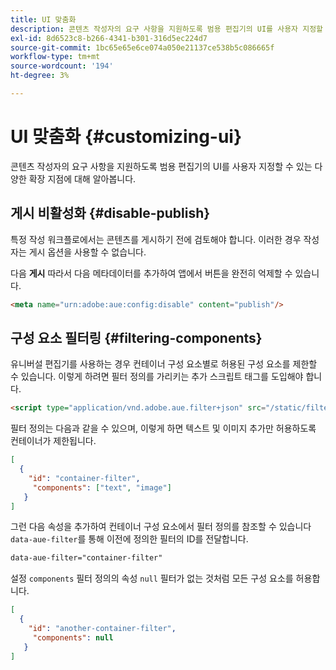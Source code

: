 ```yaml
---
title: UI 맞춤화
description: 콘텐츠 작성자의 요구 사항을 지원하도록 범용 편집기의 UI를 사용자 지정할 수 있는 다양한 확장 지점에 대해 알아봅니다.
exl-id: 8d6523c8-b266-4341-b301-316d5ec224d7
source-git-commit: 1bc65e65e6ce074a050e21137ce538b5c086665f
workflow-type: tm+mt
source-wordcount: '194'
ht-degree: 3%

---
```



# UI 맞춤화 {#customizing-ui}

콘텐츠 작성자의 요구 사항을 지원하도록 범용 편집기의 UI를 사용자 지정할 수 있는 다양한 확장 지점에 대해 알아봅니다.

## 게시 비활성화 {#disable-publish}

특정 작성 워크플로에서는 콘텐츠를 게시하기 전에 검토해야 합니다. 이러한 경우 작성자는 게시 옵션을 사용할 수 없습니다.

다음 **게시** 따라서 다음 메타데이터를 추가하여 앱에서 버튼을 완전히 억제할 수 있습니다.

```html
<meta name="urn:adobe:aue:config:disable" content="publish"/>
```

## 구성 요소 필터링 {#filtering-components}

유니버설 편집기를 사용하는 경우 컨테이너 구성 요소별로 허용된 구성 요소를 제한할 수 있습니다. 이렇게 하려면 필터 정의를 가리키는 추가 스크립트 태그를 도입해야 합니다.

```html
<script type="application/vnd.adobe.aue.filter+json" src="/static/filter-definition.json"></script>
```

필터 정의는 다음과 같을 수 있으며, 이렇게 하면 텍스트 및 이미지 추가만 허용하도록 컨테이너가 제한됩니다.

```json
[
  {
    "id": "container-filter",
     "components": ["text", "image"]
   }
]
```

그런 다음 속성을 추가하여 컨테이너 구성 요소에서 필터 정의를 참조할 수 있습니다 `data-aue-filter`를 통해 이전에 정의한 필터의 ID를 전달합니다.

```html
data-aue-filter="container-filter"
```

설정 `components` 필터 정의의 속성 `null` 필터가 없는 것처럼 모든 구성 요소를 허용합니다.

```json
[
  {
    "id": "another-container-filter",
     "components": null
   }
]
```
